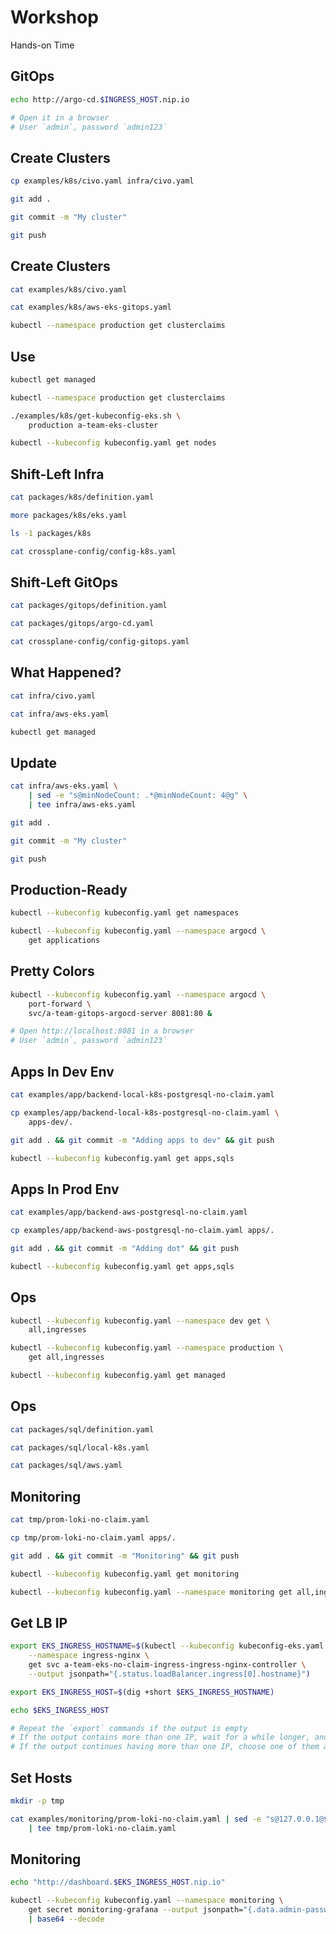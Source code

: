 <!-- .slide: class="center dark" -->
<!-- .slide: data-background="../img/background/hands-on.jpg" -->
# Workshop

<div class="label">Hands-on Time</div>


## GitOps

```bash
echo http://argo-cd.$INGRESS_HOST.nip.io

# Open it in a browser
# User `admin`, password `admin123`
```


## Create Clusters

```bash
cp examples/k8s/civo.yaml infra/civo.yaml

git add .

git commit -m "My cluster"

git push
```


## Create Clusters

```bash
cat examples/k8s/civo.yaml

cat examples/k8s/aws-eks-gitops.yaml

kubectl --namespace production get clusterclaims
```


## Use

```bash
kubectl get managed

kubectl --namespace production get clusterclaims

./examples/k8s/get-kubeconfig-eks.sh \
    production a-team-eks-cluster

kubectl --kubeconfig kubeconfig.yaml get nodes
```


## Shift-Left Infra

```bash
cat packages/k8s/definition.yaml

more packages/k8s/eks.yaml

ls -1 packages/k8s

cat crossplane-config/config-k8s.yaml
```


## Shift-Left GitOps

```bash
cat packages/gitops/definition.yaml

cat packages/gitops/argo-cd.yaml

cat crossplane-config/config-gitops.yaml
```


## What Happened?

```bash
cat infra/civo.yaml

cat infra/aws-eks.yaml

kubectl get managed
```


## Update

```bash
cat infra/aws-eks.yaml \
    | sed -e "s@minNodeCount: .*@minNodeCount: 4@g" \
    | tee infra/aws-eks.yaml

git add .

git commit -m "My cluster"

git push
```


## Production-Ready

```bash
kubectl --kubeconfig kubeconfig.yaml get namespaces

kubectl --kubeconfig kubeconfig.yaml --namespace argocd \
    get applications
```


## Pretty Colors

```bash
kubectl --kubeconfig kubeconfig.yaml --namespace argocd \
    port-forward \
    svc/a-team-gitops-argocd-server 8081:80 &

# Open http://localhost:8081 in a browser
# User `admin`, password `admin123`
```


## Apps In Dev Env

```bash
cat examples/app/backend-local-k8s-postgresql-no-claim.yaml

cp examples/app/backend-local-k8s-postgresql-no-claim.yaml \
    apps-dev/.

git add . && git commit -m "Adding apps to dev" && git push

kubectl --kubeconfig kubeconfig.yaml get apps,sqls
```


## Apps In Prod Env

```bash
cat examples/app/backend-aws-postgresql-no-claim.yaml

cp examples/app/backend-aws-postgresql-no-claim.yaml apps/.

git add . && git commit -m "Adding dot" && git push

kubectl --kubeconfig kubeconfig.yaml get apps,sqls
```


## Ops

```bash
kubectl --kubeconfig kubeconfig.yaml --namespace dev get \
    all,ingresses

kubectl --kubeconfig kubeconfig.yaml --namespace production \
    get all,ingresses

kubectl --kubeconfig kubeconfig.yaml get managed
```


## Ops

```bash
cat packages/sql/definition.yaml

cat packages/sql/local-k8s.yaml

cat packages/sql/aws.yaml
```


## Monitoring

```bash
cat tmp/prom-loki-no-claim.yaml

cp tmp/prom-loki-no-claim.yaml apps/.

git add . && git commit -m "Monitoring" && git push

kubectl --kubeconfig kubeconfig.yaml get monitoring

kubectl --kubeconfig kubeconfig.yaml --namespace monitoring get all,ingresses,configmaps,secrets
```


## Get LB IP

```bash
export EKS_INGRESS_HOSTNAME=$(kubectl --kubeconfig kubeconfig-eks.yaml \
    --namespace ingress-nginx \
    get svc a-team-eks-no-claim-ingress-ingress-nginx-controller \
    --output jsonpath="{.status.loadBalancer.ingress[0].hostname}")

export EKS_INGRESS_HOST=$(dig +short $EKS_INGRESS_HOSTNAME)

echo $EKS_INGRESS_HOST

# Repeat the `export` commands if the output is empty
# If the output contains more than one IP, wait for a while longer, and repeat the `export` commands.
# If the output continues having more than one IP, choose one of them and execute `export EKS_INGRESS_HOST=[...]` with `[...]` being the selected IP.
```


## Set Hosts

```bash
mkdir -p tmp

cat examples/monitoring/prom-loki-no-claim.yaml | sed -e "s@127.0.0.1@$EKS_INGRESS_HOST@g" \
    | tee tmp/prom-loki-no-claim.yaml
```


## Monitoring

```bash
echo "http://dashboard.$EKS_INGRESS_HOST.nip.io"

kubectl --kubeconfig kubeconfig.yaml --namespace monitoring \
    get secret monitoring-grafana --output jsonpath="{.data.admin-password}" \
    | base64 --decode
```